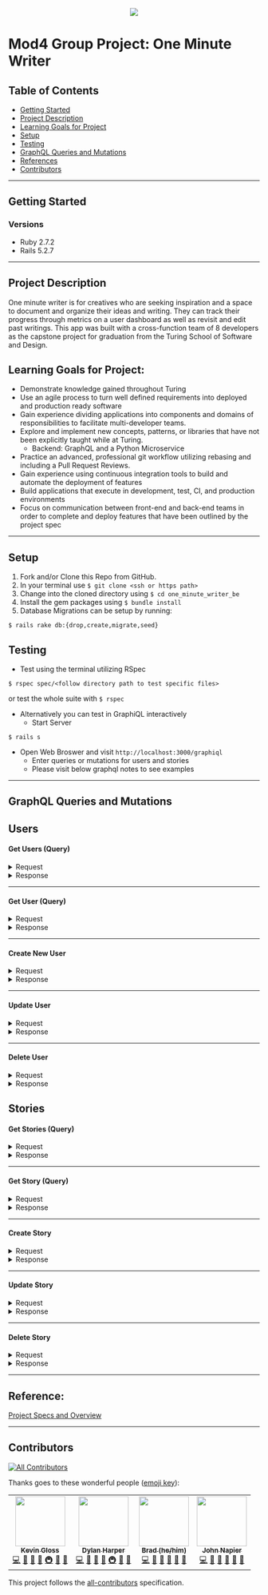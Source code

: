 <p align="center">
  <img src="https://user-images.githubusercontent.com/88853324/161361762-58350194-9b14-47b0-afc2-48632ef04d51.png">
</p>

# Mod4 Group Project: One Minute Writer

## Table of Contents
- <a href="#getting-started">Getting Started</a>
- <a href="#project-description">Project Description</a>
- <a href="#learning-goals-for-project">Learning Goals for Project</a>
- <a href="#setup">Setup</a>
- <a href="#testing">Testing</a>
- <a href="#graphql-queries-and-mutations">GraphQL Queries and Mutations</a>
- <a href="#reference">References</a>
- <a href="#contributors">Contributors</a>

----------

## Getting Started

### Versions

- Ruby 2.7.2
- Rails 5.2.7

----------

## Project Description

One minute writer is for creatives who are seeking inspiration and a space to document and organize their ideas and writing. They can track their progress through metrics on a user dashboard as well as revisit and edit past writings. This app was built with a cross-function team of 8 developers as the capstone project for graduation from the Turing School of Software and Design.

## Learning Goals for Project:

- Demonstrate knowledge gained throughout Turing
- Use an agile process to turn well defined requirements into deployed and production ready software
- Gain experience dividing applications into components and domains of responsibilities to facilitate multi-developer teams.
- Explore and implement new concepts, patterns, or libraries that have not been explicitly taught while at Turing.
  - Backend: GraphQL and a Python Microservice
- Practice an advanced, professional git workflow utilizing rebasing and including a Pull Request Reviews.
- Gain experience using continuous integration tools to build and automate the deployment of features
- Build applications that execute in development, test, CI, and production environments
- Focus on communication between front-end and back-end teams in order to complete and deploy features that have been outlined by the project spec

----------
## Setup
1. Fork and/or Clone this Repo from GitHub.
2. In your terminal use `$ git clone <ssh or https path>`
3. Change into the cloned directory using `$ cd one_minute_writer_be`
4. Install the gem packages using `$ bundle install`
5. Database Migrations can be setup by running:
```shell
$ rails rake db:{drop,create,migrate,seed}
```

## Testing
 - Test using the terminal utilizing RSpec
 ```shell
 $ rspec spec/<follow directory path to test specific files>
 ```
   or test the whole suite with `$ rspec`
- Alternatively you can test in GraphiQL interactively
  - Start Server
```shell
$ rails s
```
 - Open Web Broswer and visit `http://localhost:3000/graphiql`
   - Enter queries or mutations for users and stories
   - Please visit below graphql notes to see examples
----------
   
## GraphQL Queries and Mutations

## Users

#### Get Users (Query)

<details>
  <summary> Request </summary>

Returns a list of user objects:
  
```graphql
query {
  fetchUsers {
    id
    username
    email
  }
}
```
</details>
  
<details>
  <summary> Response </summary>

```graphql
 {
  "data": {
    "fetchUsers": [
      {
        "id": "7",
        "username": "Bob Ward",
        "email": "bob@athens.com"
      },
      {
        "id": "6",
        "username": "Johnathan",
        "email": "j@gmail.com"
      }, ...
    ]
  }
}
```
</details>

---

#### Get User (Query)

<details>
  <summary> Request </summary>

Returns a single user object:
  
```graphql
query {
  fetchUser(id: 1) {
    id
    username
    email
    stories {
      id
      title
      word
    }
  }
}
```
</details>
  
<details>
  <summary> Response </summary>

```graphql
 {
  "data": {
    "fetchUser": {
      "id": "1",
      "username": "Solon",
      "email": "rodolfo.schoen@runte.com",
      "stories": [
        {
          "id": "1",
          "title": "Blood's a Rover",
          "word": "aut"
        },...
      ]
    }
  }
}
```
</details>

---

#### Create New User

<details>
  <summary> Request </summary>

Persists a single users information to the database:
  
```graphql
mutation {
  createUser(input:
    { username: "Lassie", email: "sillyboy@inwell.com" } ) {
  	user {
    	username
    	email
    }
  }
}
```
</details>
  
<details>
  <summary> Response </summary>

```graphql
{
  "data": {
    "createUser": {
      "user": {
        "username": "Lassie",
        "email": "sillyboy@inwell.com"
      }
    }
  }
}
```
</details>

---

#### Update User

<details>
  <summary> Request </summary>

Updates a user's information:
  
```graphql
mutation {
  updateUser(
    input: {
      id: "1",
      username: "Bob Lee Swagger",
      email: "blees@gmail.com"
    }
  ) {
      user {
        username
        id
        email
      }
    }
}
```
</details>
  
<details>
  <summary> Response </summary>

```graphql
{
  "data": {
    "updateUser": {
      "user": {
        "username": "Bob Lee Swagger",
        "id": "1",
        "email": "blees@gmail.com"
      }
    }
  }
}
```
</details>

---

#### Delete User

<details>
  <summary> Request </summary>

Deletes a user from the database:
  
```graphql
mutation {
        deleteUser(
          input: {
            id: "3",
          }
        ) { user {
            username
          }
        }
      }
```
</details>
  
<details>
  <summary> Response </summary>

```graphql
{
  "data": {
    "deleteUser": {
      "user": {
        "username": "Galen"
      }
    }
  }
}
```
</details>

## Stories

#### Get Stories (Query)

<details>
  <summary> Request </summary>

Returns a list of story objects:
  
```graphql
query {
  fetchStories {
    id
    title
    word
  }
}
```
</details>
  
<details>
  <summary> Response </summary>

```graphql
  {
  "data": {
    "fetchStories": [
      {
        "id": "10",
        "title": "expedita",
        "word": "saepe"
      },
      {
        "id": "9",
        "title": "earum",
        "word": "qui"
      }, ...
    ]
  }
}
```
</details>

---

#### Get Story (Query)

<details>
  <summary> Request </summary>

Returns a single story objects:
  
```graphql
query {
  fetchStory(id: 1)
  {
    id
    title
    word
    bodyText
    image
    sound
    totalTimeInSeconds
    createdAt
    updatedAt
  }
}
```
</details>
  
<details>
  <summary> Response </summary>

```graphql
{
  "data": {
    "fetchStory": {
      "id": "1",
      "title": "The Doors of Perception",
      "word": "sed",
      "bodyText": "Dolores pariatur ea. Et ut omnis. Quia sequi autem. Ad deserunt ratione.",
      "image": {
        "author": "Archimedes",
        "download_url": "http://mertz.io/romelia"
      },
      "sound": {
        "src": "http://walker.org/amber.waters",
        "title": "odit"
      },
      "totalTimeInSeconds": 298,
      "createdAt": "2022-04-04T19:40:36Z",
      "updatedAt": "2022-04-04T19:40:36Z"
    }
  }
}
```
</details>

---

#### Create Story

<details>
  <summary> Request </summary>

Persists a single story object to the databse:
  
```graphql
mutation {
  createStory(input:
    { userId: 1, title: "Thoughts", bodyText: "hello world", word: "test", image: {author: "william", download_url: "http:test_url.com"}, sound: {title: "denver skyline", src: "http:beautifuldenver.com"}, totalTimeInSeconds: 120 } ) {
  	story {
    	title
    	bodyText
      word
      image
      sound
      totalTimeInSeconds
      createdAt
      updatedAt
    }
  }
}
```
</details>
  
<details>
  <summary> Response </summary>

```graphql
 {
   "data": {
     "createStory": {
       "story": {
         "title": "Thoughts",
         "bodyText": "hello world",
         "word": "test",
         "image": {
           "author": "william",
           "download_url": "http:test_url.com"
         },
         "sound": {
           "title": "denver skyline",
           "src": "http:beautifuldenver.com"
         },
         "totalTimeInSeconds": 120,
         "createdAt": "2022-04-04T17:36:45Z",
         "updatedAt": "2022-04-04T17:36:45Z"
       }
     }
   }
 }
```
</details>

---

#### Update Story

<details>
  <summary> Request </summary>

Update story attributes in database:
  
```graphql
mutation {
  updateStory(
    input: {
      id: 1,
      title: "New Title",
      bodyText: "New Text",
      image: { author: "Andrew", download_url: "http://test_url.com" },
      word: "Update",
      sound: { src: "http://sound_url.com", title: "Jumping Cat" },
      totalTimeInSeconds: 5000
    }
  )
  {
    story {
      id
      title
      bodyText
      image
      word
      sound
      totalTimeInSeconds
      createdAt
      updatedAt
    }
  }
}
```
</details>
  
<details>
  <summary> Response </summary>

```graphql
{
    "data": {
        "updateStory": {
            "story": {
                "title": "test",
                "bodyText": "new body text",
                "word": "example",
                "image": "example",
                "sound": "example",
                "totalTimeInSeconds": 120
            }
        }
    }
}
```
</details>

---

#### Delete Story

<details>
  <summary> Request </summary>

Remove story object from database:
  
```graphql
mutation {
  deleteStory(input:
    { id: 14 } ) {
  	story {
    	title
    	bodyText
    }
  }
}
```
</details>
  
<details>
  <summary> Response </summary>

```graphql
{
    "data": {
        "deleteStory": {
            "story": {
                "title": "y",
                "bodyText": "x"
            }
        }
    }
}
```
</details>

----------

## Reference:

[Project Specs and Overview](https://mod4.turing.edu/projects/capstone/expectations.html)

----------

## Contributors
<!-- ALL-CONTRIBUTORS-BADGE:START - Do not remove or modify this section -->
[![All Contributors](https://img.shields.io/badge/all_contributors-4-orange.svg?style=flat-square)](#contributors-)
<!-- ALL-CONTRIBUTORS-BADGE:END -->

Thanks goes to these wonderful people ([emoji key](https://allcontributors.org/docs/en/emoji-key)):

<!-- ALL-CONTRIBUTORS-LIST:START - Do not remove or modify this section -->
<!-- prettier-ignore-start -->
<!-- markdownlint-disable -->
<table>
  <tr>
    <td align="center"><a href="https://github.com/kevingloss"><img src="https://avatars.githubusercontent.com/u/83426676?v=4?s=100" width="100px;" alt=""/><br /><sub><b>Kevin Gloss</b></sub></a><br /><a href="https://github.com/one-minute-writer/one_minute_writer_be/commits?author=kevingloss" title="Code">💻</a> <a href="https://github.com/one-minute-writer/one_minute_writer_be/commits?author=kevingloss" title="Documentation">📖</a> <a href="#design-kevingloss" title="Design">🎨</a> <a href="#ideas-kevingloss" title="Ideas, Planning, & Feedback">🤔</a> <a href="#infra-kevingloss" title="Infrastructure (Hosting, Build-Tools, etc)">🚇</a> <a href="https://github.com/one-minute-writer/one_minute_writer_be/pulls?q=is%3Apr+reviewed-by%3Akevingloss" title="Reviewed Pull Requests">👀</a> <a href="#projectManagement-kevingloss" title="Project Management">📆</a></td>
    <td align="center"><a href="https://github.com/dylan-harper"><img src="https://avatars.githubusercontent.com/u/39470230?v=4?s=100" width="100px;" alt=""/><br /><sub><b>Dylan Harper</b></sub></a><br /><a href="https://github.com/one-minute-writer/one_minute_writer_be/commits?author=dylan-harper" title="Code">💻</a> <a href="https://github.com/one-minute-writer/one_minute_writer_be/commits?author=dylan-harper" title="Documentation">📖</a> <a href="#design-dylan-harper" title="Design">🎨</a> <a href="#ideas-dylan-harper" title="Ideas, Planning, & Feedback">🤔</a> <a href="#infra-dylan-harper" title="Infrastructure (Hosting, Build-Tools, etc)">🚇</a> <a href="https://github.com/one-minute-writer/one_minute_writer_be/pulls?q=is%3Apr+reviewed-by%3Adylan-harper" title="Reviewed Pull Requests">👀</a> <a href="#projectManagement-dylan-harper" title="Project Management">📆</a></td>
    <td align="center"><a href="https://github.com/jbreit88"><img src="https://avatars.githubusercontent.com/u/88853324?v=4?s=100" width="100px;" alt=""/><br /><sub><b>Brad (he/him)</b></sub></a><br /><a href="https://github.com/one-minute-writer/one_minute_writer_be/commits?author=jbreit88" title="Code">💻</a> <a href="https://github.com/one-minute-writer/one_minute_writer_be/commits?author=jbreit88" title="Documentation">📖</a> <a href="#design-jbreit88" title="Design">🎨</a> <a href="#ideas-jbreit88" title="Ideas, Planning, & Feedback">🤔</a> <a href="https://github.com/one-minute-writer/one_minute_writer_be/pulls?q=is%3Apr+reviewed-by%3Ajbreit88" title="Reviewed Pull Requests">👀</a> <a href="#projectManagement-jbreit88" title="Project Management">📆</a></td>
    <td align="center"><a href="https://github.com/JCNapier"><img src="https://avatars.githubusercontent.com/u/81737385?v=4?s=100" width="100px;" alt=""/><br /><sub><b>John Napier</b></sub></a><br /><a href="https://github.com/one-minute-writer/one_minute_writer_be/commits?author=JCNapier" title="Code">💻</a> <a href="https://github.com/one-minute-writer/one_minute_writer_be/commits?author=JCNapier" title="Documentation">📖</a> <a href="#design-JCNapier" title="Design">🎨</a> <a href="#ideas-JCNapier" title="Ideas, Planning, & Feedback">🤔</a> <a href="https://github.com/one-minute-writer/one_minute_writer_be/pulls?q=is%3Apr+reviewed-by%3AJCNapier" title="Reviewed Pull Requests">👀</a> <a href="#projectManagement-JCNapier" title="Project Management">📆</a></td>
  </tr>
</table>

<!-- markdownlint-restore -->
<!-- prettier-ignore-end -->

<!-- ALL-CONTRIBUTORS-LIST:END -->

This project follows the [all-contributors](https://github.com/all-contributors/all-contributors) specification.
